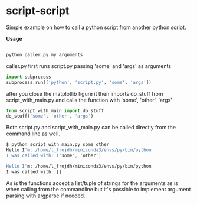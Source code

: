 # script-script

Simple example on how to call a python script from another python script. 

**Usage**
```bash

python caller.py my arguments

```
caller.py first runs script.py passing 'some' and 'args' as arguments

```python
import subprocess
subprocess.run(['python', 'script.py', 'some', 'args'])
```

after you close the matplotlib figure it then imports do_stuff from script_with_main.py and calls the function with 'some', 'other', 'args'

```python
from script_with_main import do_stuff
do_stuff('some', 'other', 'args')
```

Both script.py and script_with_main.py can be called directly from the command line as well. 

```bash
$ python script_with_main.py some other                                    
Hello I'm: /home/l_frojdh/miniconda3/envs/py/bin/python
I was called with: ('some', 'other')

Hello I'm: /home/l_frojdh/miniconda3/envs/py/bin/python
I was called with: []
```

As is the functions accept a list/tuple of strings for the arguments as is when calling from the commandline but it's possible to implement argument parsing with argparse if needed.
